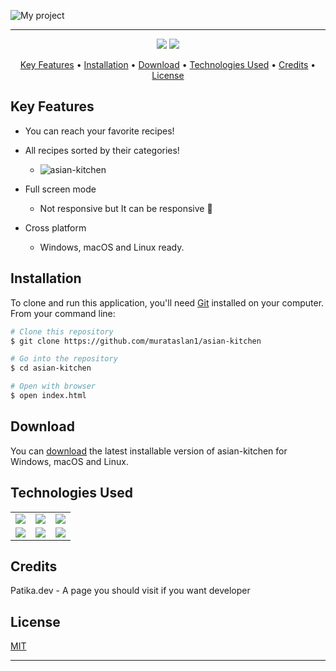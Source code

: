 ![My project](https://user-images.githubusercontent.com/89473605/178246337-7eb5aec5-fdc4-458e-8de7-d6f6095965ef.png)


<hr>


<p align="center">
  <img src="https://img.shields.io/github/commit-activity/y/murataslan1/asian-kitchen">
  <img src="https://img.shields.io/github/license/murataslan1/asian-kitchen">
</p>

<p align="center">
  <a href="#key-features">Key Features</a> •
  <a href="#installation">Installation</a> •
  <a href="#download">Download</a> •
  <a href="#technologies-used">Technologies Used</a> •
  <a href="#credits">Credits</a> •
  <a href="#license">License</a>
</p>

## Key Features

* You can reach your favorite recipes!
* All recipes sorted by their categories!
  - ![asian-kitchen](https://user-images.githubusercontent.com/89473605/178245811-bc798a19-6adc-435b-a203-ab9592c1fbe4.gif)

* Full screen mode
  - Not responsive but It can be responsive 🌺
* Cross platform
  - Windows, macOS and Linux ready.

## Installation

To clone and run this application, you'll need [Git](https://git-scm.com) installed on your computer. From your command line:

```bash
# Clone this repository
$ git clone https://github.com/murataslan1/asian-kitchen

# Go into the repository
$ cd asian-kitchen

# Open with browser
$ open index.html
```


## Download

You can [download](https://github.com/murataslan1/asian-kitchen) the latest installable version of asian-kitchen for Windows, macOS and Linux.

## Technologies Used

<table style"float:right;">
  <tr>
    <td><img src="https://img.shields.io/badge/-JavaScript-black?style=flat&logo=javascript"/></td>
    <td><img src="https://img.shields.io/badge/-HTML5-E34F26?style=flat&logo=html5&logoColor=white"></td>
    <td><img src="https://img.shields.io/badge/-CSS3-1572B6?style=flat&logo=css3"/></td>
  </tr>
  <tr>
    <td><img src="https://img.shields.io/badge/-Bootstrap-563D7C?style=flat&logo=bootstrap"/></td>
    <td><img src="https://img.shields.io/badge/-Github-black?style=flat&logo=github"/></td>
    <td> <img src="https://img.shields.io/badge/-Git-black?style=flat&logo=git"/></td>
  </tr>
</table>

## Credits

Patika.dev - A page you should visit if you want developer


## License

[MIT](https://choosealicense.com/licenses/mit)

---
